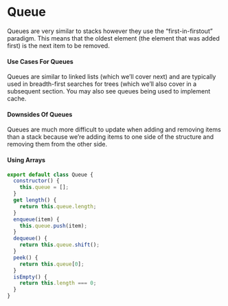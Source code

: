 # Queue

Queues are very similar to stacks however they use the “first-in-firstout” paradigm. This means that the oldest element (the element that was added first) is the next item to be removed.

#### Use Cases For Queues

Queues are similar to linked lists (which we’ll cover next) and are typically used in breadth-first searches for trees (which we’ll also cover in a subsequent section. You may also see queues being used to implement cache.

#### Downsides Of Queues

Queues are much more difficult to update when adding and removing items than a stack because we’re adding items to one side of the structure and removing them from the other side.

#### Using Arrays

```JavaScript
export default class Queue {
  constructor() {
    this.queue = [];
  }
  get length() {
    return this.queue.length;
  }
  enqueue(item) {
    this.queue.push(item);
  }
  dequeue() {
    return this.queue.shift();
  }
  peek() {
    return this.queue[0];
  }
  isEmpty() {
    return this.length === 0;
  }
}
```
